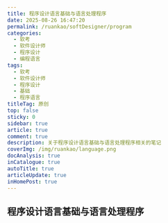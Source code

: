```yaml
---
title: 程序设计语言基础与语言处理程序
date: 2025-08-26 16:47:20
permalink: /ruankao/softDesigner/program
categories:
  - 软考
  - 软件设计师
  - 程序设计
  - 编程语言
tags:
  - 软考
  - 软件设计师
  - 程序设计
  - 基础
  - 程序语言
titleTag: 原创
top: false
sticky: 0
sidebar: true
article: true
comment: true
description: 关于程序设计语言基础与语言处理程序相关的笔记
coverImg: /img/ruankao/language.png
docAnalysis: true
inCatalogue: true
autoTitle: true
articleUpdate: true
inHomePost: true
---
```


## 程序设计语言基础与语言处理程序